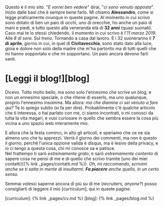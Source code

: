 Questo è il mio sito. "_E vorrei ben vedere_" dirai, "_ci sono venuto apposta_".  
Inizio dalle basi che è sempre bene farlo. Mi chiamo **Alessandro**, come si legge praticamente ovunque in queste pagine. Al momento in cui scrivo sono dotato di ben un paio di occhi, uno di orecchie, ho anche un paio di mani e piedi, e tutto questo alla veneranda età di **32 anni** (quasi suonati).  
Caso mai te lo stessi chiedendo, il momento in cui scrivo è l'_11 marzo 2019_. Alle _8 di sera_. Sul treno. Tornando a casa dal lavoro. E i 32 suoneranno il **7 di aprile**, giorno in cui, in quel di **Civitavecchia**, sono stato dato alla luce, gioia e dolore non solo della madre che m'ha partorito ma di tutti quelli che mi hanno sopportato e che mi sopportano. Un paio ancora devono farli santi.

# [Leggi il blog!][blog]

Dicevo. Tutto molto bello, ma sono solo l'ennesimo che scrive un blog, e non un ennesimo speciale, o che ritiene di esserlo, ma uno qualunque, proprio l'ennesimo insomma.
Ma allora: _ma che diamine ci sei venuto a fare qui?_ Te lo spiego subito (si fa per dire). Probabilmente c'è qualche articolo che ti interessa, o hai parlato con me, ci siamo incontrati, o mi conosci da tutta la vita magari, e vuoi curiosare in quello che sembra essere la cosa più vicina a uno spazio web interamente mio.  

E allora che la festa cominci, in alto gli articoli, e speriamo che ce ne sia almeno uno che tu apprezzi. Verrà il giorno dei commenti, ma non è questo il giorno, perché l'unica opzione valida è disqus, ma è lesivo della privacy, e io ci tengo a questa cosa, chi mi conosce sa e patisce.  
Nel frattempo ti sarò _estremamente grato_, e sarò _estremamente contento_ di sapere cosa ne pensi di me e di quello che scrivo tramite [uno dei miei contatti]({% link _pages/contatti.md %}). _Oh, mi raccomando, scrivimi anche se ti salta in mente di insultarmi. **Fa piacere** anche quello, in un certo senso._

Semmai volessi saperne ancora di più su di me (_recruiters, anyone?_) posso consigliarti di leggere il mio [curriculum], qui in queste pagine.

[curriculum]: {% link _pages/cv.md %}
[blog]: {% link _pages/blog.md %}
